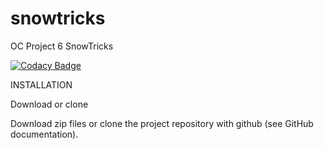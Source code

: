 # snowtricks
OC Project 6 SnowTricks

[![Codacy Badge](https://app.codacy.com/project/badge/Grade/eafb4bda6edf4971b618e4a23b1d9fd3)](https://www.codacy.com/gh/Nicolasjmcrt/snowtricks/dashboard?utm_source=github.com&amp;utm_medium=referral&amp;utm_content=Nicolasjmcrt/snowtricks&amp;utm_campaign=Badge_Grade)

INSTALLATION

Download or clone

Download zip files or clone the project repository with github (see GitHub documentation).
